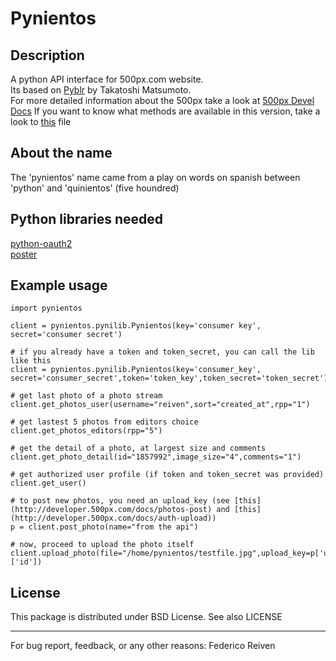 Pynientos
=========

Description
-----------
A python API interface for 500px.com website.  
Its based on [Pyblr](https://github.com/ToQoz/Pyblr/) by Takatoshi Matsumoto.  
For more detailed information about the 500px take a look at [500px Devel Docs](http://developer.500px.com/)
If you want to know what methods are available in this version, take a look to [this](https://github.com/reiven/pynientos/blob/master/available_functions.txt) file

About the name
--------------
The 'pynientos' name came from a play on words on spanish between 'python' and 'quinientos' (five houndred)


Python libraries needed
-----------------------
[python-oauth2](https://github.com/simplegeo/python-oauth2)  
[poster](http://atlee.ca/software/poster/index.html)

Example usage
-------------

    import pynientos

    client = pynientos.pynilib.Pynientos(key='consumer key', secret='consumer secret')

    # if you already have a token and token_secret, you can call the lib like this
    client = pynientos.pynilib.Pynientos(key='consumer_key', secret='consumer_secret',token='token_key',token_secret='token_secret')

    # get last photo of a photo stream
    client.get_photos_user(username="reiven",sort="created_at",rpp="1")

    # get lastest 5 photos from editors choice
    client.get_photos_editors(rpp="5")

    # get the detail of a photo, at largest size and comments
    client.get_photo_detail(id="1857992",image_size="4",comments="1")

    # get authorized user profile (if token and token_secret was provided)
    client.get_user()

    # to post new photos, you need an upload_key (see [this](http://developer.500px.com/docs/photos-post) and [this](http://developer.500px.com/docs/auth-upload))
    p = client.post_photo(name="from the api")

    # now, proceed to upload the photo itself
    client.upload_photo(file="/home/pynientos/testfile.jpg",upload_key=p['upload_key'],photo_id=p['photo']['id'])

License
-------
This package is distributed under BSD License. See also LICENSE


----------------------------------------------------------------
For bug report, feedback, or any other reasons:
Federico Reiven <reiven AT gmail DOT com>
